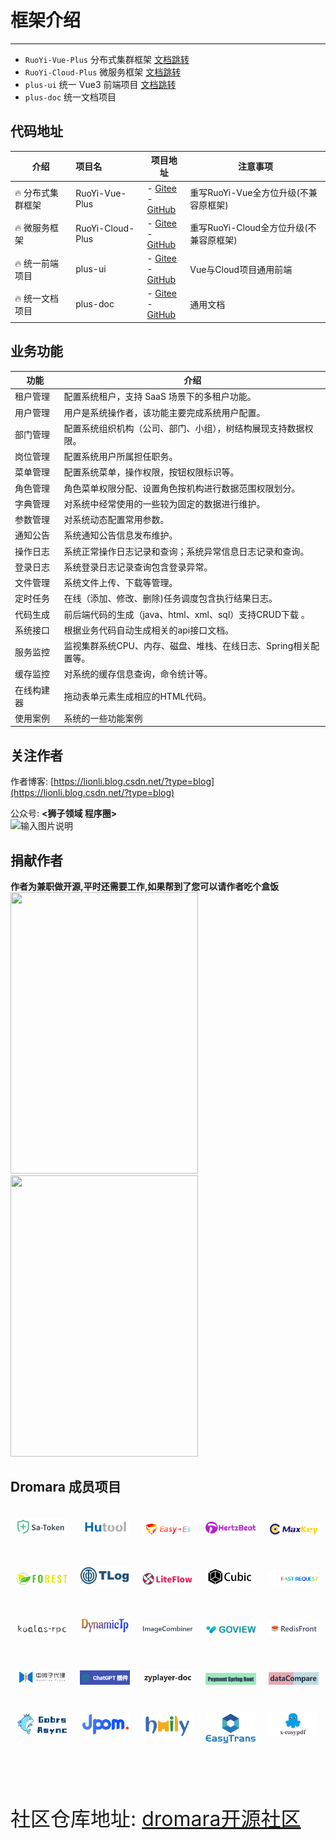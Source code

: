 # 框架介绍
- - -
- `RuoYi-Vue-Plus` 分布式集群框架 [文档跳转](/ruoyi-vue-plus/home.md)
- `RuoYi-Cloud-Plus` 微服务框架 [文档跳转](/ruoyi-cloud-plus/home.md)
- `plus-ui` 统一 Vue3 前端项目 [文档跳转](/plus-ui/home.md)
- `plus-doc` 统一文档项目

## 代码地址

| 介绍         | 项目名              | 项目地址                                                                                                                   | 注意事项                       |
|------------|:-----------------|------------------------------------------------------------------------------------------------------------------------|----------------------------|
| 🔥 分布式集群框架 | RuoYi-Vue-Plus   | - [Gitee](https://gitee.com/dromara/RuoYi-Vue-Plus)<br> - [GitHub](https://github.com/dromara/RuoYi-Vue-Plus)    | 重写RuoYi-Vue全方位升级(不兼容原框架)   |
| 🔥 微服务框架   | RuoYi-Cloud-Plus | - [Gitee](https://gitee.com/dromara/RuoYi-Cloud-Plus)<br>- [GitHub](https://github.com/dromara/RuoYi-Cloud-Plus) | 重写RuoYi-Cloud全方位升级(不兼容原框架) |
| 🔥 统一前端项目  | plus-ui          | - [Gitee](https://gitee.com/JavaLionLi/plus-ui)<br>- [GitHub](https://github.com/JavaLionLi/plus-ui)                   | Vue与Cloud项目通用前端            |
| 🔥 统一文档项目  | plus-doc         | - [Gitee](https://gitee.com/dromara/plus-doc)<br>- [GitHub](https://github.com/dromara/plus-doc)                  | 通用文档                       |


## 业务功能

| 功能    | 介绍                                    |
|-------|---------------------------------------|
| 租户管理  | 配置系统租户，支持 SaaS 场景下的多租户功能。             |
| 用户管理  | 用户是系统操作者，该功能主要完成系统用户配置。               |
| 部门管理  | 配置系统组织机构（公司、部门、小组），树结构展现支持数据权限。       |
| 岗位管理  | 配置系统用户所属担任职务。                         |
| 菜单管理  | 配置系统菜单，操作权限，按钮权限标识等。                  |
| 角色管理  | 角色菜单权限分配、设置角色按机构进行数据范围权限划分。           |
| 字典管理  | 对系统中经常使用的一些较为固定的数据进行维护。               |
| 参数管理  | 对系统动态配置常用参数。                          |
| 通知公告  | 系统通知公告信息发布维护。                         |
| 操作日志  | 系统正常操作日志记录和查询；系统异常信息日志记录和查询。          |
| 登录日志  | 系统登录日志记录查询包含登录异常。                     |
| 文件管理  | 系统文件上传、下载等管理。                         |
| 定时任务  | 在线（添加、修改、删除)任务调度包含执行结果日志。             |
| 代码生成  | 前后端代码的生成（java、html、xml、sql）支持CRUD下载 。 |
| 系统接口  | 根据业务代码自动生成相关的api接口文档。                 |
| 服务监控  | 监视集群系统CPU、内存、磁盘、堆栈、在线日志、Spring相关配置等。  |
| 缓存监控  | 对系统的缓存信息查询，命令统计等。                     |
| 在线构建器 | 拖动表单元素生成相应的HTML代码。                    |
| 使用案例  | 系统的一些功能案例                             |

## 关注作者

作者博客: [https://lionli.blog.csdn.net/?type=blog](https://lionli.blog.csdn.net/?type=blog)

公众号: **<狮子领域 程序圈>**
<br>
![输入图片说明](https://foruda.gitee.com/images/1678975769377570440/507062df_1766278.png "屏幕截图")

## 捐献作者

**作者为兼职做开源,平时还需要工作,如果帮到了您可以请作者吃个盒饭**
<br>
<img src="https://foruda.gitee.com/images/1678975784848381069/d8661ed9_1766278.png" width="300px" height="450px" /><img src="https://foruda.gitee.com/images/1678975801230205215/6f96229d_1766278.png" width="300px" height="450px" />

## Dromara 成员项目

<div class="com-box com-box-you">
<a href="https://sa-token.cc/"><img src="./static/project/satoken.png"></a>
<a href="https://hutool.cn/"><img src="./static/project/hutool.png"></a>
<a href="https://easy-es.cn/"><img src="./static/project/easyes.png"></a>
<a href="https://hertzbeat.com/"><img src="./static/project/hertzbeat.png"></a>
<a href="https://maxkey.top/"><img src="./static/project/maxkey.png"></a>
<a href="http://forest.dtflyx.com/"><img src="./static/project/forest.png"></a>
<a href="https://gitee.com/dromara/TLog"><img src="./static/project/tlog.png"></a>
<a href="https://gitee.com/dromara/liteFlow"><img src="./static/project/liteflow.png"></a>
<a href="https://cubic.jiagoujishu.com/"><img src="./static/project/cubic.png"></a>
<a href="https://dromara.gitee.io/fast-request/"><img src="./static/project/fast_request.png"></a>
<a href="https://gitee.com/dromara/koalas-rpc"><img src="./static/project/koalas_rpc.png"></a>
<a href="https://dynamictp.cn/"><img src="./static/project/dynamictp.png"></a>
<a href="http://dromara.gitee.io/image-combiner"><img src="./static/project/image_combiner.png"></a>
<a href="http://www.mtruning.club"><img src="./static/project/go_view.png"></a>
<a href="https://www.redisfront.com/"><img src="./static/project/redis_front.png"></a>
<a href="https://gitee.com/dromara/neutrino-proxy"><img src="./static/project/neutrino_proxy.png"></a>
<a href="https://chatgpt.cn.obiscr.com/"><img src="./static/project/chatgpt.png"></a>
<a href="https://gitee.com/dromara/zyplayer-doc"><img src="./static/project/zyplayer_doc.png"></a>
<a href="https://gitee.com/dromara/payment-spring-boot"><img src="./static/project/payment_spring_boot.png"></a>
<a href="https://gitee.com/dromara/data-compare"><img src="./static/project/data_compare.png"></a>
<a href="https://async.sizegang.cn/"><img src="./static/project/gobrs_async.png"></a>
<a href="https://jpom.top/"><img src="./static/project/jpom.png"></a>
<a href="https://gitee.com/dromara/hmily"><img src="./static/project/hmily.png"></a>
<a href="http://easy-trans.fhs-opensource.top/"><img src="./static/project/easy_trans.png"></a>
<a href="https://www.x-easypdf.cn"><img src="./static/project/xeasypdf.png"></a>
</div>
<div style="height: 10px; clear: both;"></div>
<style>
.com-box {
    display: flex;
    flex-wrap: wrap;
    width: 100%;
    margin-bottom: 50px;
    justify-content: flex-start;
}
.com-box-you a {
    flex: 0 0 16%;
    line-height: 60px;
    height: 60px;
    margin: 10px;
    display: block;
}
</style>

<font size="6">社区仓库地址: [dromara开源社区](https://gitee.com/organizations/dromara/projects)</font>